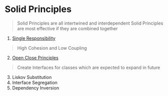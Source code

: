 # Solid Principles
> Solid Principles are all intertwined and interdependent
> Solid Principles are most effective if they are combined together 
1. [Single Responsibility](https://github.com/AnuragKSinha/solidPrinciples/tree/main/docs/SRP/README.md)
  > High Cohesion and Low Coupling 
2. [Open Close Principles](https://github.com/AnuragKSinha/solidPrinciples/blob/main/docs/OCP/README.md)
  > Create Interfaces for classes which are expected to expand in future
3. Liskov Substitution
4. Interface Segregation 
5. Dependency Inversion
